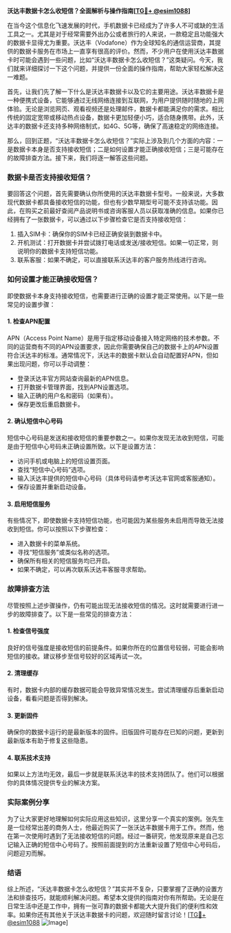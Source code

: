 **沃达丰数据卡怎么收短信？全面解析与操作指南[[TG💪+ @esim1088](https://t.me/s/esim1088)]**

在当今这个信息化飞速发展的时代，手机数据卡已经成为了许多人不可或缺的生活工具之一。尤其是对于经常需要外出办公或者旅行的人来说，一款稳定且功能强大的数据卡显得尤为重要。沃达丰（Vodafone）作为全球知名的通信运营商，其提供的数据卡服务在市场上一直享有很高的评价。然而，不少用户在使用沃达丰数据卡时可能会遇到一些问题，比如“沃达丰数据卡怎么收短信？”这类疑问。今天，我们就来详细探讨一下这个问题，并提供一份全面的操作指南，帮助大家轻松解决这一难题。

首先，让我们先了解一下什么是沃达丰数据卡以及它的主要用途。沃达丰数据卡是一种便携式设备，它能够通过无线网络连接到互联网，为用户提供随时随地的上网体验。无论是浏览网页、观看视频还是处理邮件，数据卡都能满足你的需求。相比传统的固定宽带或移动热点设备，数据卡更加轻便小巧，适合随身携带。此外，沃达丰的数据卡还支持多种网络制式，如4G、5G等，确保了高速稳定的网络连接。

那么，回到正题，“沃达丰数据卡怎么收短信？”实际上涉及到几个方面的内容：一是数据卡本身是否支持接收短信；二是如何设置才能正确接收短信；三是可能存在的故障排查方法。接下来，我们将逐一解答这些问题。

### 数据卡是否支持接收短信？

要回答这个问题，首先需要确认你所使用的沃达丰数据卡型号。一般来说，大多数现代数据卡都具备接收短信的功能，但也有少数早期型号可能不支持该功能。因此，在购买之前最好查阅产品说明书或咨询客服人员以获取准确的信息。如果你已经拥有了一张数据卡，可以通过以下步骤检查它是否支持接收短信：

1. 插入SIM卡：确保你的SIM卡已经正确安装到数据卡中。
2. 开机测试：打开数据卡并尝试拨打电话或发送/接收短信。如果一切正常，则说明你的数据卡支持短信功能。
3. 联系客服：如果不确定，可以直接联系沃达丰的客户服务热线进行咨询。

### 如何设置才能正确接收短信？

即使数据卡本身支持接收短信，也需要进行正确的设置才能正常使用。以下是一些常见的设置步骤：

#### 1. 检查APN配置
APN（Access Point Name）是用于指定移动设备接入特定网络的技术参数。不同的运营商有不同的APN设置要求，因此你需要确保自己的数据卡上的APN设置符合沃达丰的标准。通常情况下，沃达丰的数据卡默认会自动配置好APN，但如果出现问题，你可以手动调整：

- 登录沃达丰官方网站查询最新的APN信息。
- 打开数据卡管理界面，找到APN设置选项。
- 输入正确的用户名和密码（如果有）。
- 保存更改后重启数据卡。

#### 2. 确认短信中心号码
短信中心号码是发送和接收短信的重要参数之一。如果你发现无法收到短信，可能是由于短信中心号码未正确设置所致。以下是设置方法：

- 访问手机或电脑上的短信设置页面。
- 查找“短信中心号码”选项。
- 输入沃达丰提供的短信中心号码（具体号码请参考沃达丰官网或客服通知）。
- 保存设置并重新启动设备。

#### 3. 启用短信服务
有些情况下，即使数据卡支持短信功能，也可能因为某些服务未启用而导致无法接收到短信。你可以按照以下步骤检查：

- 进入数据卡的菜单系统。
- 寻找“短信服务”或类似名称的选项。
- 确保所有相关的短信服务均已开启。
- 如果不确定，可以再次联系沃达丰客服寻求帮助。

### 故障排查方法

尽管按照上述步骤操作，仍有可能出现无法接收短信的情况。这时就需要进行进一步的故障排查了。以下是一些常见的排查方法：

#### 1. 检查信号强度
良好的信号强度是接收短信的前提条件。如果你所在的位置信号较弱，可能会影响短信的接收。建议移步至信号较好的区域再试一次。

#### 2. 清理缓存
有时，数据卡内部的缓存数据可能会导致异常情况发生。尝试清理缓存后重新启动设备，看看问题是否得到解决。

#### 3. 更新固件
确保你的数据卡运行的是最新版本的固件。旧版固件可能存在已知的问题，更新到最新版本有助于修复这些隐患。

#### 4. 联系技术支持
如果以上方法均无效，最后一步就是联系沃达丰的技术支持团队了。他们可以根据你的具体情况提供专业的解决方案。

### 实际案例分享

为了让大家更好地理解如何实际应用这些知识，这里分享一个真实的案例。张先生是一位经常出差的商务人士，他最近购买了一张沃达丰数据卡用于工作。然而，他在第一次使用时遇到了无法接收短信的问题。经过一番研究，他发现原来是自己忘记输入正确的短信中心号码了。按照前面提到的方法重新设置了短信中心号码后，问题迎刃而解。

### 结语

综上所述，“沃达丰数据卡怎么收短信？”其实并不复杂，只要掌握了正确的设置方法和排查技巧，就能顺利解决问题。希望本文提供的指南对你有所帮助。无论是在日常生活中还是工作中，拥有一张可靠的数据卡都能大大提升我们的便利性和效率。如果你还有其他关于沃达丰数据卡的问题，欢迎随时留言讨论！[[TG💪+ @esim1088](https://t.me/s/esim1088) ![Image](https://i.postimg.cc/4NQfJmqS/Snipaste-2025-05-13-00-14-12.png)]